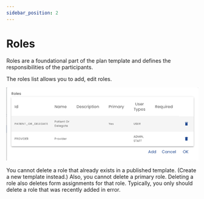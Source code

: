```yaml
---
sidebar_position: 2
---
```


# Roles

Roles are a foundational part of the plan template and defines the responsibilities of the participants.

The roles list allows you to add, edit roles.

![Roles List](./img/roles-list.png)

You cannot delete a role that already exists in a published template. (Create a new template instead.)  Also, you cannot delete a primary role.  Deleting a role also deletes form assignments for that role. Typically, you only should delete a role that was recently added in error.

